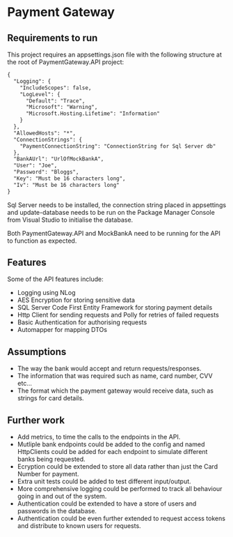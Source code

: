 # Payment Gateway

## Requirements to run

This project requires an appsettings.json file with the following structure at the root of PaymentGateway.API project:

````markdown
{
  "Logging": {
    "IncludeScopes": false,
    "LogLevel": {
      "Default": "Trace",
      "Microsoft": "Warning",
      "Microsoft.Hosting.Lifetime": "Information"
    }
  },
  "AllowedHosts": "*",
  "ConnectionStrings": {
    "PaymentConnectionString": "ConnectionString for Sql Server db"
  },
  "BankAUrl": "UrlOfMockBankA",
  "User": "Joe",
  "Password": "Bloggs",
  "Key": "Must be 16 characters long",
  "Iv": "Must be 16 characters long"
}

````

Sql Server needs to be installed, the connection string placed in appsettings and update-database needs to be run on the Package Manager Console from Visual Studio to initialise the database.

Both PaymentGateway.API and MockBankA need to be running for the API to function as expected.

## Features

Some of the API features include:

* Logging using NLog
* AES Encryption for storing sensitive data
* SQL Server Code First Entity Framework for storing payment details
* Http Client for sending requests and Polly for retries of failed requests
* Basic Authentication for authorising requests
* Automapper for mapping DTOs 

## Assumptions

* The way the bank would accept and return requests/responses. 
* The information that was required such as name, card number, CVV etc... 
* The format which the payment gateway would receive data, such as strings for card details.

## Further work

* Add metrics, to time the calls to the endpoints in the API.  
* Mutliple bank endpoints could be added to the config and named HttpClients could be added for each endpoint to simulate different banks being requested. 
* Ecryption could be extended to store all data rather than just the Card Number for payment. 
* Extra unit tests could be added to test different input/output.
* More comprehensive logging could be performed to track all behaviour going in and out of the system. 
* Authentication could be extended to have a store of users and passwords in the database. 
* Authentication could be even further extended to request access tokens and distribute to known users for requests.